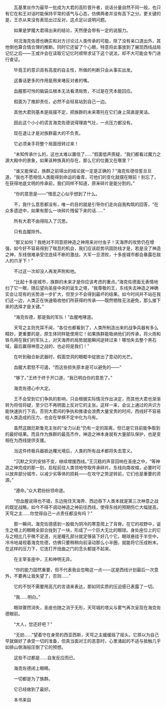 　　

　　瓦基里丝作为最早一批成为大君的高阶晋升者，说话分量自然不同一般，也只有它在和王对话时能保持平常的语气与心态，仿佛两者并没有高下之分。更关键的是，王亦从来没有表现出过反对，这点足以说明问题。

　　如果是梦魇大君得出来的结论，天然便会带有一定的说服力。

　　何况海克佐德也确实和对方讨论过人类传承的可能，除了没有亲口道出外，其他倒也算合情合理的推断。同时它还留了个心眼，特意将此事放到了展现西线战局记忆之后——王或许会在读取它记忆时顺带求证下这个说法，却不大可能会专门进行查证。

　　毕竟王的意识具有高度的自主性，所做的判断只会从事实出发。

　　这番话更多的作用是用来堵反对者的嘴。

　　血腥那可怜的脑袋瓜根本无法看清局势，不过是在凭本能回应。

　　假面为了推卸责任，必然不会轻易站到自己一边。

　　其他大君则基本是摇摆不定，把族群的未来寄托在它们身上简直是笑话。

　　因此这个小小的谎言海克佐德说得理直气壮，一点压力都没有。

　　现在退让才是对族群最大的不负责。

　　它必须亲手将整个局面扭转过来！

　　“未知传承什么的，这也太难以置信了……”假面低声质疑，“我们都看过魔力之源大殿中的景象，如果该种族真的存在，那么它的位置又在哪里？”

　　“谁又能保证，族群之前得出的结论就一定是正确的？”海克佐德信誓旦旦道，“我也不愿相信人类能得到命运的垂青，可他们的变化就摆在眼前！别忘了，在获得地底文明的传承前，我们同样不知道，原来碎片是能分割的。”

　　“你的意思是——”憎恶之心似乎想到了什么。

　　不，我什么意思都没有，唯一的目的就是引导你们走向自我构筑的回答，“在众多遗迹中，如果有那么一块碎片残留下来的话……”

　　所有大君不由得陷入了沉思。

　　只有血腥除外。

　　“那又如何？我绝对不同意把神造之神用来对付虫子！天海界的攻势仍在增强，如今好不容易得到了喘息的机会，我们应该趁势巩固防线才是，若是没了神造之神，东线很难承受住连续不断的激战，大军一旦溃败，十多座城市都会暴露在敌人的爪牙下！”

　　不过这一次却没人再发声附和他。

　　“比起十多座城市，族群的未来才是你应该考虑的重点。”海克佐德面无表情地扫了它一眼，随后望向圣座中央的诞生之塔，“我尊敬的王，东线失去神造之神确实会让现有的劣势进一步扩大，但至少不会得到最坏的结果。如今时间并不站在我们这一边，人类正在快速吸收他们所获得的传承——既然牺牲无法避免，那么接下来的选择才是关键。”

　　“海克佐德，那是我的军队！”血腥咆哮道。

　　天穹之主则充耳不闻，“各位也都看到了，人类所制造出来的战争兵器有多么精妙，更重要的是，原生体同样能使用它！如果族群能吸纳他们的传承，将火雨和铁鸟用在我们的军队上，对天海界的局势就能瞬间逆转过来！哪怕失去整个黑石域，最后赢得神意之战的，也必将是我们！”

　　在听到融合新武器时，假面空洞的眼眶中绽放出了意动的光芒。

　　血腥大君怒不可遏，“而这些损失原本是可以避免的——”

　　“够了。”王终于终于开口道，“我已明白你的意思了。”

　　海克佐德心中大定。

　　王不会受到它们争执的影响，只会根据实际情况作出决定，而其他大君也渐渐转为将信将疑，至少已不再明面上反对它的主张。这样一来，会议上通过的共识方能快速执行下去。否则大君间的争执和推诿会浪费大量宝贵的时间，西线好不容易给人类造成的压力，也会在举棋不定中化为乌有。

　　虽然这跟厄斯鲁克主张的“全力以赴”仍有一定的距离，但已是它目前能争取到的最好结果。而且作为族群的最高杰作，神造之神本身就有大量部队保护，也是变相在为西线提供支援。

　　当这件终极兵器抵达曙光境后，人类的所有战术都将失去意义。

　　“沉默之灾的安排不变，继续增援西线。”王沉稳的声音回响在圣座之中，“等神造之神完成的那一刻，启程前往人类领地夺取传承碎片。东线向南收缩，必要时可以放弃部分城市，以减少劣等体的损耗——在攻守之势逆转前，它们也是重要的资源。”

　　“遵命。”众大君纷纷领命道。

　　“但血腥说得也不错，东边拖住天海界、西边吞下人类本就是第三次神意之战的既定战略，如今不得不调动神造之神前往西线，使得东线的预期伤亡大幅提高，天穹之主……你觉得自己一点责任都没有吗？”

　　那一瞬间，海克佐德感到一股极为阴冷的寒意爬上了背脊。在它的视野中，诞生之塔上的眼睛全部合拢到了一块，形成了一个巨大无比的眼球。身处座位上的它与之相比几乎微不足道，光是瞳孔部分就足够装下好几个它。眼球悬挂于半空中，冷冷地凝视着海克佐德，仿佛只要稍稍向前滚动那么小半圈，就能将它压成粉末。在这样的压力下，它连打开扭曲之门的念头都提不起来。

　　在主宰圣座中，王和神明无异。

　　“你的能力固然重要，但不代表我会忽略这一点——这是西线计划最后一次意外，不要再让我失望了，否则……”

　　它的不悦不需要用高亢的言语来表达，那如同实质的压迫感已表露了一切。

　　“我……明白。”

　　眼球骤然消失，圣座也随之消于无形，天穹城的塔尖与雾气再次呈现在海克佐德眼前。

　　“大人，您还好吧？”

　　“无妨……”望着守在身旁的西亚西斯，天穹之主缓缓摇了摇头。它原以为自己早就做好了承受一切的准备，但真当面对王的恶意时，心里涌起的不适与抵触几乎如排山倒海般压倒了它的预想。

　　这些不过都是……自发反应而已。

　　海克佐德闭上眼睛。

　　一切都是为了族群。

　　它已经做到了最好。

　　本书来自
